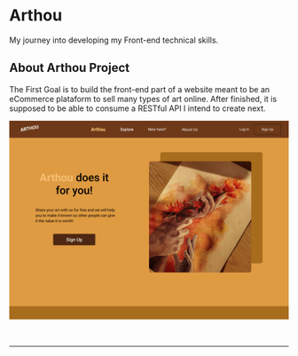 # Arthou
My journey into developing my Front-end technical skills. 


## About Arthou Project

The First Goal is to build the front-end part of a website meant to be an eCommerce plataform to sell many types of art online. After finished, it is supposed to be able to consume a RESTful API I intend to create next.

![Arthou Main Page](https://github.com/Rafaeldasilvaperes/Arthou/blob/main/wireframe/arthou_index.png)

<br><hr>

